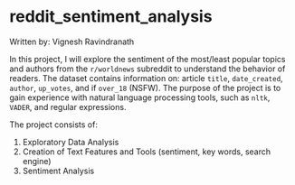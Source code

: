 # reddit_sentiment_analysis

Written by: Vignesh Ravindranath

In this project, I will explore the sentiment of the most/least popular topics and authors from the `r/worldnews` subreddit to understand the behavior of readers. 
The dataset contains information on: article `title`, `date_created`, `author`, `up_votes`, and if `over_18` (NSFW). 
The purpose of the project is to gain experience with natural language processing tools, such as `nltk`, `VADER`, and regular expressions.

The project consists of:

  1) Exploratory Data Analysis
  2) Creation of Text Features and Tools (sentiment, key words, search engine)
  3) Sentiment Analysis
